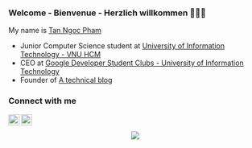 ### Welcome - Bienvenue - Herzlich willkommen 👋👋👋         
My name is <a href="mailto:ngctnnnn@gmail.com" color='#000000'>Tan Ngoc Pham</a>       
- Junior Computer Science student at <a href="https://en.uit.edu.vn/overview-vnuhcm-university-information-technology"> University of Information Technology - VNU HCM </a>
- CEO at <a href="https://gdsc-uit.org"> Google Developer Student Clubs - University of Information Technology </a>
- Founder of <a href="https://ngctnnnn.github.io"> A technical blog </a>
### Connect with me   
[<img align="left" alt="ngctnnnn | Facebook" width="22px" src="https://cdn.jsdelivr.net/npm/simple-icons@v3/icons/facebook.svg"/>][facebook]
[<img align="left" alt="ngctnnnn | LinkedIn" width="22px" src="https://cdn.jsdelivr.net/npm/simple-icons@v3/icons/linkedin.svg" />][linkedin]

<br />
<br />

[facebook]: https://facebook.com/ngctnnnnn
[linkedin]: https://linkedin.com/in/ngctnnnn
<div align="center">
  
<img src="https://github-readme-stats.vercel.app/api?username=ngctnnnn&&show_icons=true">
  </div>
